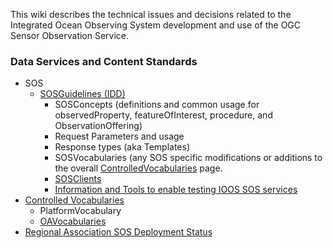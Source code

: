 This wiki describes the technical issues and decisions related to the Integrated Ocean Observing System development and use of the OGC Sensor Observation Service.


### Data Services and Content Standards ###

  * SOS
    * [SOSGuidelines (IDD)](SOSGuidelines.md)
      * SOSConcepts (definitions and common usage for observedProperty, featureOfInterest, procedure, and ObservationOffering)
      * Request Parameters and usage
      * Response types (aka Templates)
      * SOSVocabularies (any SOS specific modifications or additions to the overall [ControlledVocabularies](ControlledVocabularies.md) page.
      * [SOSClients](SOSClients.md)
      * [Information and Tools to enable testing IOOS SOS services](SOSTesting.md)
  * [Controlled Vocabularies](ControlledVocabularies.md)
    * PlatformVocabulary
    * [OAVocabularies](OAVocabularyProject.md)
  * [Regional Association SOS Deployment Status](RABuildout.md)